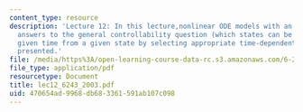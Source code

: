 ```yaml
---
content_type: resource
description: 'Lecture 12: In this lecture,nonlinear ODE models with an input are considered.Partial
  answers to the general controllability question (which states can be reached in
  given time from a given state by selecting appropriate time-dependent control action)are
  presented.'
file: /media/https%3A/open-learning-course-data-rc.s3.amazonaws.com/6-243j-dynamics-of-nonlinear-systems-fall-2003/470654ad9968db683361591ab107c098_lec12_6243_2003.pdf
file_type: application/pdf
resourcetype: Document
title: lec12_6243_2003.pdf
uid: 470654ad-9968-db68-3361-591ab107c098
---
```

